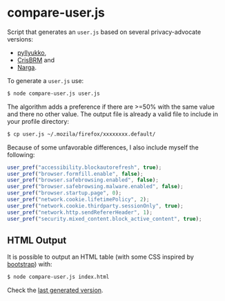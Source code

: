 # compare-user.js

Script that generates an `user.js` based on several privacy-advocate versions:

- [pyllyukko](https://github.com/pyllyukko/user.js),
- [CrisBRM](https://github.com/CrisBRM/user.js) and
- [Narga](https://github.com/Narga/user.js).

To generate a `user.js` use:

```sh
$ node compare-user.js user.js
```

The algorithm adds a preference if there are >=50% with the same value and
there no other value. The output file is already a valid file to include in
your profile directory:

```sh
$ cp user.js ~/.mozila/firefox/xxxxxxxx.default/
```

Because of some unfavorable differences, I also include myself the following:

```js
user_pref("accessibility.blockautorefresh", true);
user_pref("browser.formfill.enable", false);
user_pref("browser.safebrowsing.enabled", false);
user_pref("browser.safebrowsing.malware.enabled", false);
user_pref("browser.startup.page", 0);
user_pref("network.cookie.lifetimePolicy", 2);
user_pref("network.cookie.thirdparty.sessionOnly", true);
user_pref("network.http.sendRefererHeader", 1);
user_pref("security.mixed_content.block_active_content", true);
```

## HTML Output

It is possible to output an HTML table (with some CSS inspired by [bootstrap])
with:

```sh
$ node compare-user.js index.html
```

Check the [last generated version].

[bootstrap]: https://github.com/twbs/bootstrap/blob/81df608a40bf0629a1dc08e584849bb1e43e0b7a/dist/css/bootstrap.css
[last generated version]: https://jm42.github.io/compare-user.js/

